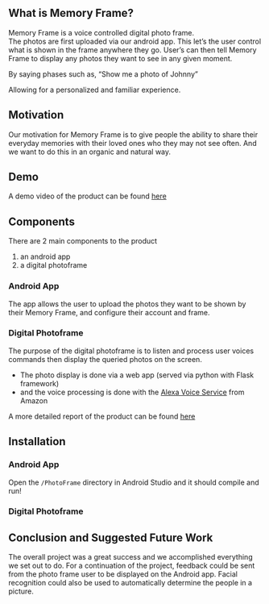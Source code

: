 ## What is Memory Frame?
Memory Frame is a voice controlled digital photo frame.  
The photos are first uploaded via our android app. This let’s the user control what is shown in the frame anywhere they go.
User’s can then tell Memory Frame to display any photos they want to see in any given moment.  
  
By saying phases such as, “Show me a photo of Johnny”  
  
Allowing for a personalized and familiar experience.

## Motivation
Our motivation for Memory Frame is to give people the ability to share their everyday memories with their loved ones who they may not see often. And we want to do this in an organic and natural way.

## Demo
A demo video of the product can be found [here](https://drive.google.com/file/d/1QpM32Y1tHgK384IYS2WcRnolTynRTqS4/view?usp=sharing)

## Components
There are 2 main components to the product
1) an android app
2) a digital photoframe

### Android App
The app allows the user to upload the photos they want to be shown by their Memory Frame, and configure their account and frame.

### Digital Photoframe
The purpose of the digital photoframe is to listen and process user voices commands then display the queried photos on the screen.  
- The photo display is done via a web app (served via python with Flask framework)
- and the voice processing is done with the [Alexa Voice Service](https://developer.amazon.com/docs/alexa-voice-service/get-started-with-alexa-voice-service.html) from Amazon

A more detailed report of the product can be found [here](/public/assets/memory-frame-report.pdf)

## Installation
### Android App
Open the `/PhotoFrame` directory in Android Studio and it should compile and run! 

### Digital Photoframe

## Conclusion and Suggested Future Work
The overall project was a great success and we accomplished everything we set out to do. For a continuation of the project, feedback could be sent from the photo frame user to be displayed on the Android app. Facial recognition could also be used to automatically determine the people in a picture.
